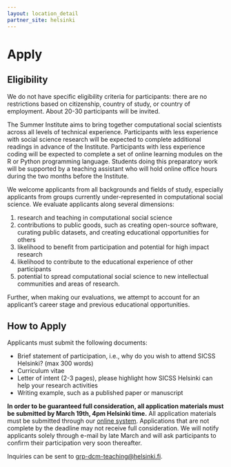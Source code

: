 ```yaml
---
layout: location_detail
partner_site: helsinki
---
```


# Apply

## Eligibility

We do not have specific eligibility criteria for participants: there are no restrictions based on citizenship, country of study, or country of employment.
About 20-30 participants will be invited.

The Summer Institute aims to bring together computational social scientists across all levels of technical experience.
Participants with less experience with social science research will be expected to complete additional readings in advance of the Institute.
Participants with less experience coding will be expected to complete a set of online learning modules on the R or Python programming language.
Students doing this preparatory work will be supported by a teaching assistant who will hold online office hours during the two months before the Institute.

We welcome applicants from all backgrounds and fields of study, especially applicants from groups currently under-represented in computational social science. We evaluate applicants along several dimensions:

 1. research and teaching in computational social science
 1. contributions to public goods, such as creating open-source software, curating public datasets, and creating educational opportunities for others
 1. likelihood to benefit from participation and potential for high impact research
 1. likelihood to contribute to the educational experience of other participants
 1. potential to spread computational social science to new intellectual communities and areas of research.

Further, when making our evaluations, we attempt to account for an applicant’s career stage and previous educational opportunities.

## How to Apply

Applicants must submit the following documents:

 * Brief statement of participation, i.e., why do you wish to attend SICSS Helsinki? (max 300 words)
 * Curriculum vitae
 * Letter of intent (2-3 pages), please highlight how SICSS Helsinki can help your research activities
 * Writing example, such as a published paper or manuscript

**In order to be guaranteed full consideration, all application materials must be submitted by March 19th, 4pm Helsinki time.** All application materials must be submitted through our [online system](https://docs.google.com/forms/d/e/1FAIpQLSeZOBfrpN8KPU4ZMCueIpaotBMEbqsf3ILkN1ot2h6QSTcO0g/viewform?usp=sf_link). Applications that are not complete by the deadline may not receive full consideration. We will notify applicants solely through e-mail by late March and will ask participants to confirm their participation very soon thereafter.

Inquiries can be sent to grp-dcm-teaching@helsinki.fi.
